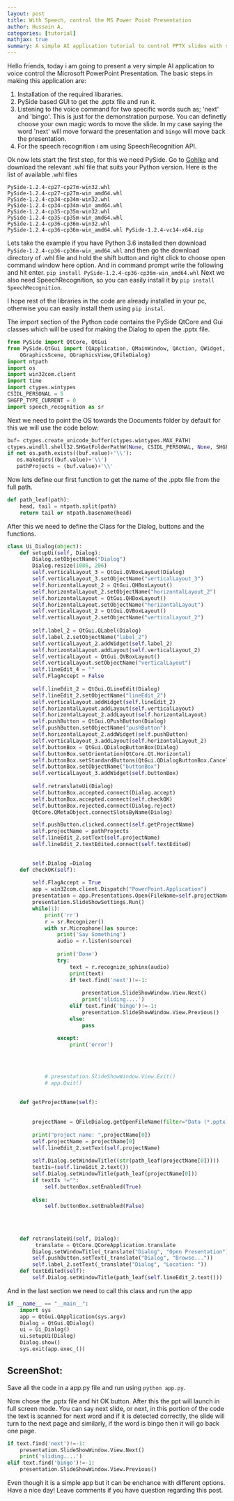 ```yaml
---
layout: post
title: With Speech, control the MS Power Point Presentation
author: Hussain A.
categories: [tutorial]
mathjax: true
summary: A simple AI application tutorial to control PPTX slides with speech using python
---
```


Hello friends, today i am going to present a very simple AI application to voice control the Microsoft PowerPoint Presentation.
The basic steps in making this application are:
1) Installation of the required libararies.
2) PySide based GUI to get the .pptx file and run it.
3) Listening to the voice command for two specific words such as; 'next' and 'bingo'. This is just for the demonstration purpose.
You can definetly choose your own magic words to move the slide. In my case saying the word 'next' will move forward the presentation
and `bingo` will move back the presentation.
4) For the speech recognition i am using SpeechRecognition API. 

Ok now lets start the first step, for this we need PySide. Go to [Gohlke](https://www.lfd.uci.edu/~gohlke/pythonlibs/#p=PySide) and download the relevant .whl file that suits your Python version.
Here is the list of available .whl files 

   `PySide‑1.2.4‑cp27‑cp27m‑win32.whl
    PySide‑1.2.4‑cp27‑cp27m‑win_amd64.whl
    PySide‑1.2.4‑cp34‑cp34m‑win32.whl
    PySide‑1.2.4‑cp34‑cp34m‑win_amd64.whl
    PySide‑1.2.4‑cp35‑cp35m‑win32.whl
    PySide‑1.2.4‑cp35‑cp35m‑win_amd64.whl
    PySide‑1.2.4‑cp36‑cp36m‑win32.whl
    PySide‑1.2.4‑cp36‑cp36m‑win_amd64.whl
    PySide‑1.2.4‑vc14‑x64.zip`

Lets take the example if you have Python 3.6 installed then download `PySide‑1.2.4‑cp36‑cp36m‑win_amd64.whl` and then go the download directory of .whl file and hold the shift button and right click to choose open command window here option. And in command prompt write the following and hit enter.
`pip install PySide‑1.2.4‑cp36‑cp36m‑win_amd64.whl`
Next we also need SpeechRecognition, so you can easily install it by 
`pip install SpeechRecognition`. 

I hope rest of the libraries in the code are already installed in your pc, otherwise you can easily install them using `pip instal`.

The import section of the Python code contains the PySide QtCore and Gui classes which will be used for making the Dialog
to open the .pptx file.
```python 
from PySide import QtCore, QtGui
from PySide.QtGui import (QApplication, QMainWindow, QAction, QWidget,
    QGraphicsScene, QGraphicsView,QFileDialog)
import ntpath
import os
import win32com.client
import time
import ctypes.wintypes
CSIDL_PERSONAL = 5       
SHGFP_TYPE_CURRENT = 0   
import speech_recognition as sr 
```

Next we need to point the OS towards the Documents folder by default for this we will use the code below:

```python
buf= ctypes.create_unicode_buffer(ctypes.wintypes.MAX_PATH)
ctypes.windll.shell32.SHGetFolderPathW(None, CSIDL_PERSONAL, None, SHGFP_TYPE_CURRENT, buf)
if not os.path.exists((buf.value)+'\\'):
   os.makedirs((buf.value)+'\\')
   pathProjects = (buf.value)+'\\'
```
Now lets define our first function to get the name of the .pptx file from the full path.

```python
def path_leaf(path):
    head, tail = ntpath.split(path)
    return tail or ntpath.basename(head)
```
After this we need to define the Class for the Dialog, buttons and the functions.

```python
class Ui_Dialog(object):
    def setupUi(self, Dialog):
        Dialog.setObjectName("Dialog")
        Dialog.resize(1086, 206)
        self.verticalLayout_3 = QtGui.QVBoxLayout(Dialog)
        self.verticalLayout_3.setObjectName("verticalLayout_3")
        self.horizontalLayout_2 = QtGui.QHBoxLayout()
        self.horizontalLayout_2.setObjectName("horizontalLayout_2")
        self.horizontalLayout = QtGui.QHBoxLayout()
        self.horizontalLayout.setObjectName("horizontalLayout")
        self.verticalLayout_2 = QtGui.QVBoxLayout()
        self.verticalLayout_2.setObjectName("verticalLayout_2")
      
        self.label_2 = QtGui.QLabel(Dialog)
        self.label_2.setObjectName("label_2")
        self.verticalLayout_2.addWidget(self.label_2)
        self.horizontalLayout.addLayout(self.verticalLayout_2)
        self.verticalLayout = QtGui.QVBoxLayout()
        self.verticalLayout.setObjectName("verticalLayout")
        self.lineEdit_4 = ""
        self.FlagAccept = False
       
        self.lineEdit_2 = QtGui.QLineEdit(Dialog)
        self.lineEdit_2.setObjectName("lineEdit_2")
        self.verticalLayout.addWidget(self.lineEdit_2)
        self.horizontalLayout.addLayout(self.verticalLayout)
        self.horizontalLayout_2.addLayout(self.horizontalLayout)
        self.pushButton = QtGui.QPushButton(Dialog)
        self.pushButton.setObjectName("pushButton")
        self.horizontalLayout_2.addWidget(self.pushButton)
        self.verticalLayout_3.addLayout(self.horizontalLayout_2)
        self.buttonBox = QtGui.QDialogButtonBox(Dialog)
        self.buttonBox.setOrientation(QtCore.Qt.Horizontal)
        self.buttonBox.setStandardButtons(QtGui.QDialogButtonBox.Cancel|QtGui.QDialogButtonBox.Ok)
        self.buttonBox.setObjectName("buttonBox")
        self.verticalLayout_3.addWidget(self.buttonBox)
        
        self.retranslateUi(Dialog)
        self.buttonBox.accepted.connect(Dialog.accept)
        self.buttonBox.accepted.connect(self.checkOK)
        self.buttonBox.rejected.connect(Dialog.reject)
        QtCore.QMetaObject.connectSlotsByName(Dialog)

        self.pushButton.clicked.connect(self.getProjectName)
        self.projectName = pathProjects
        self.lineEdit_2.setText(self.projectName)
        self.lineEdit_2.textEdited.connect(self.textEdited)
        

        self.Dialog =Dialog
    def checkOK(self):
    
        self.FlagAccept = True
        app = win32com.client.Dispatch("PowerPoint.Application")
        presentation = app.Presentations.Open(FileName=self.projectName, ReadOnly=1)
        presentation.SlideShowSettings.Run()
        while(1):
            print('rr')
            r = sr.Recognizer()
            with sr.Microphone()as source:
                print('Say Something')
                audio = r.listen(source)
                
                print('Done')
                try:
                    text = r.recognize_sphinx(audio)
                    print(text)
                    if text.find('next')!=-1:
                    
                        presentation.SlideShowWindow.View.Next()
                        print('sliding....')
                    elif text.find('bingo')!=-1:
                        presentation.SlideShowWindow.View.Previous()
                    else:
                        pass
                    
                except:
                    print('error')

            
         

            # presentation.SlideShowWindow.View.Exit()
            # app.Quit()
                    
        
    def getProjectName(self):
       
   
        projectName = QFileDialog.getOpenFileName(filter="Data (*.pptx)")
        
        print("project name: ",projectName[0])
        self.projectName = projectName[0]
        self.lineEdit_2.setText(self.projectName)
      
        self.Dialog.setWindowTitle((str(path_leaf(projectName[0]))))
        textIs=(self.lineEdit_2.text())
        self.Dialog.setWindowTitle(path_leaf(projectName[0]))
        if textIs !="":
            self.buttonBox.setEnabled(True)
            
        else:
            self.buttonBox.setEnabled(False)
        
    
        
        
    def retranslateUi(self, Dialog):
        _translate = QtCore.QCoreApplication.translate
        Dialog.setWindowTitle(_translate("Dialog", "Open Presentation"))
        self.pushButton.setText(_translate("Dialog", "Browse..."))
        self.label_2.setText(_translate("Dialog", "Location: "))
    def textEdited(self):
        self.Dialog.setWindowTitle(path_leaf(self.lineEdit_2.text()))
```

And in the last section we need to call this class and run the app
```python
if __name__ == "__main__":
    import sys
    app = QtGui.QApplication(sys.argv)
    Dialog = QtGui.QDialog()
    ui = Ui_Dialog()
    ui.setupUi(Dialog)
    Dialog.show()
    sys.exit(app.exec_())
```
    
## ScreenShot:
Save all the code in a app.py file and run using `python app.py`. 

Now chose the .pptx file and hit OK button. After this the ppt will launch in full screen mode. You can say next slide, or next, in this portion of the code the text is scanned for next word and if it is detected correctly, the slide will turn to 
the next page and similarly, if the word is bingo then it will go back one page. 
```python
if text.find('next')!=-1:
    presentation.SlideShowWindow.View.Next()
    print('sliding....')
elif text.find('bingo')!=-1:
    presentation.SlideShowWindow.View.Previous()
```
Even though it is a simple app but it can be enchance with different options. Have a nice day! Leave comments if you have question regarding this post.


